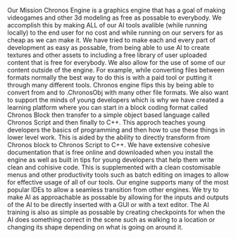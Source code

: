 Our Mission
Chronos Engine is a graphics engine that has a goal of making videogames and other 3d modeling as free as possable to everybody. We accomplish this by making ALL of our AI tools avalible (while running locally) to the end user for no cost and while running on our servers for as cheap as we can make it. We have tried to make each and every part of development as easy as possable, from being able to use AI to create textures and other assets to including a free library of user uploaded content that is free for everybody. 
We also allow for the use of some of our content outside of the engine. For example, while converting files between formats normally the best way to do this is with a paid tool or putting it through many different tools. Chronos engine flips this by being able to convert from and to .ChronosObj with many other file formats.
We also want to support the minds of young developers which is why we have created a learning platform where you can start in a block coding format called Chronos Block then transfer to a simple object based language called Chronos Script and then finally to C++. This approch teaches young developers the basics of programming and then how to use these things in lower level work. This is aided by the ability to directly transform from Chronos block to Chronos Script to C++.
We have extensive cohesive documentation that is free online and downloaded when you install the engine as well as built in tips for young developers that help them write clean and cohisive code. This is supplemented with a clean costomisable menus and other productivity tools such as batch editing on images to allow for effective usage of all of our tools. Our engine supports many of the most popular IDEs to allow a seamless transition from other engines.
We try to make AI as approachable as possable by allowing for the inputs and outputs of the AI to be directly inserted with a GUI or with a text editor. The AI training is also as simple as possable by creating checkpoints for when the AI does something correct in the scene such as walking to a location or changing its shape depending on what is going on around it.
